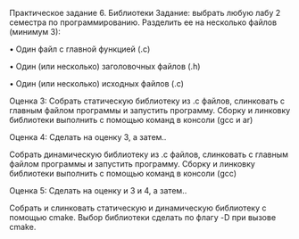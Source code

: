 Практическое задание 6. Библиотеки
Задание: выбрать любую лабу 2 семестра по программированию. Разделить ее на несколько файлов (минимум 3):

• Один файл с главной функцией (.c)

• Один (или несколько) заголовочных файлов (.h)

• Один (или несколько) исходных файлов (.c)

Оценка 3:
Собрать статическую библиотеку из .c файлов, слинковать с главным файлом программы и запустить программу. Сборку и линковку библиотеки выполнить с помощью команд в консоли (gcc и ar)

Оценка 4:
Сделать на оценку 3, а затем..

Собрать динамическую библиотеку из .c файлов, слинковать с главным файлом программы и запустить программу. Сборку и линковку библиотеки выполнить с помощью команд в консоли (gcc)

Оценка 5:
Сделать на оценку и 3 и 4, а затем..

Собрать и слинковать статическую и динамическую библиотеку с помощью cmake. Выбор библиотеки сделать по флагу -D при вызове cmake.
